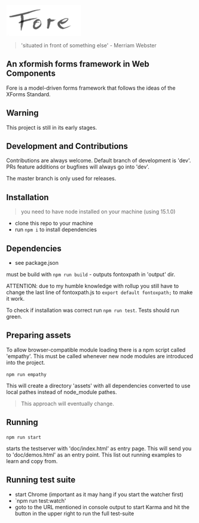 
![logo](resources/images/light-200.png)

>'situated in front of something else' - Merriam Webster

## An xformish forms framework in Web Components

Fore is a model-driven forms framework that follows the ideas of the XForms
Standard.

## Warning

This project is still in its early stages.

## Development and Contributions

Contributions are always welcome. Default branch of development is 'dev'. PRs
feature additions or bugfixes will always go into 'dev'.

The master branch is only used for releases. 

## Installation

> you need to have node installed on your machine (using 15.1.0)

* clone this repo to your machine
* run `npm i` to install dependencies

## Dependencies

* see package.json

must be build with `npm run build` - outputs fontoxpath in 'output' dir. 

ATTENTION: due to my humble knowledge with rollup you still have to change the last line of fontoxpath.js
to `export default fontoxpath;` to make it work.

To check if installation was correct run `npm run test`. Tests should run green.


## Preparing assets


To allow browser-compatible module loading there is a npm script called 'empathy'. This must
be called whenever new node modules are introduced into the project.

`npm run empathy`

This will create a directory 'assets' with all dependencies converted to use local pathes instead
of node_module pathes.

> This approach will eventually change.

## Running

`npm run start`

starts the testserver with 'doc/index.html' as entry page. This will send you to 'doc/demos.html' as an
entry point. This list out running examples to learn and copy from.

## Running test suite

* start Chrome (important as it may hang if you start the watcher first)
* `npm run test:watch'
* goto to the URL mentioned in console output to start Karma and hit the button in the upper right to run the full test-suite
